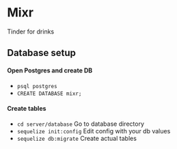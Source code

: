 # Mixr

Tinder for drinks

## Database setup

#### Open Postgres and create DB

* `psql postgres`
* `CREATE DATABASE mixr;`

#### Create tables

* `cd server/database` Go to database directory
* `sequelize init:config` Edit config with your db values
* `sequelize db:migrate` Create actual tables
